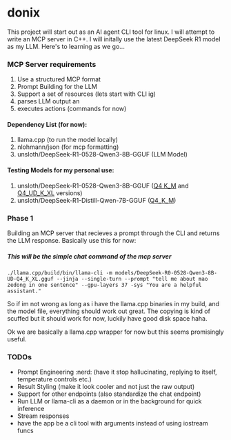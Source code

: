 # donix

This project will start out as an AI agent CLI tool for linux. I will attempt to write an MCP server in C++. I will initally use the latest DeepSeek R1 model as my LLM. Here's to learning as we go...

### MCP Server requirements
 
 1. Use a structured MCP format
 2. Prompt Building for the LLM
 3. Support a set of resources (lets start with CLI ig)
 4. parses LLM output an
 5. executes actions (commands for now)
 
 #### Dependency List (for now):

 1. llama.cpp (to run the model locally)
 2. nlohmann/json (for mcp formatting)
 3. unsloth/DeepSeek-R1-0528-Qwen3-8B-GGUF (LLM Model)


 #### Testing Models for my personal use:
 1.  unsloth/DeepSeek-R1-0528-Qwen3-8B-GGUF ([Q4 K_M](https://huggingface.co/unsloth/DeepSeek-R1-0528-Qwen3-8B-GGUF/resolve/main/DeepSeek-R1-0528-Qwen3-8B-Q4_K_M.gguf) and [Q4_UD_K_XL](https://huggingface.co/unsloth/DeepSeek-R1-0528-Qwen3-8B-GGUF/resolve/main/DeepSeek-R1-0528-Qwen3-8B-UD-Q4_K_XL.gguf) versions)
 2.  unsloth/DeepSeek-R1-Distill-Qwen-7B-GGUF ([Q4_K_M](https://huggingface.co/unsloth/DeepSeek-R1-Distill-Qwen-7B-GGUF/resolve/main/DeepSeek-R1-Distill-Qwen-7B-Q4_K_M.gguf))


### Phase 1
Building an MCP server that recieves a prompt through the CLI and returns the LLM response.
Basically use this for now:
##### This will be the simple chat command of the mcp server
`./llama.cpp/build/bin/llama-cli -m models/DeepSeek-R0-0528-Qwen3-8B-UD-Q4_K_XL.gguf --jinja --single-turn --prompt "tell me about mao zedong in one sentence" --gpu-layers 37 -sys "You are a helpful assistant."`

So if im not wrong as long as i have the llama.cpp binaries in my build, and the model file, everything should work out great. The copying is kind of scuffed but it should work for now, luckily have good disk space haha. 

Ok we are basically a llama.cpp wrapper for now but this seems promisingly useful.

### TODOs

- Prompt Engineering :nerd: (have it stop hallucinating, replying to itself, temperature controls etc.)
- Result Styling (make it look cooler and not just the raw output)
- Support for other endpoints (also standardize the chat endpoint)
- Run LLM or llama-cli as a daemon or in the background for quick inference
- Stream responses 
- have the app be a cli tool with arguments instead of using iostream funcs


